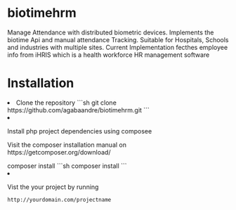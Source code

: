 # biotimehrm
Manage Attendance with distributed biometric devices.
Implements the biotime Api and manual attendance Tracking.
Suitable for Hospitals, Schools and industries with multiple sites.
Current Implementation fecthes employee info from iHRIS which is a health workforce HR management software

# Installation
<li>
 Clone the repository
  ```sh
  git clone https://github.com/agabaandre/biotimehrm.git
```
</li>
<li>
 
Install php project dependencies using composee
 <p>Visit the composer installation manual on https://getcomposer.org/download/</p>
 composer install 
 ```sh
 composer install
```
</li>
<li>

Vist the your project by running 

 ```sh
http://yourdomain.com/projectname
```
</li>




